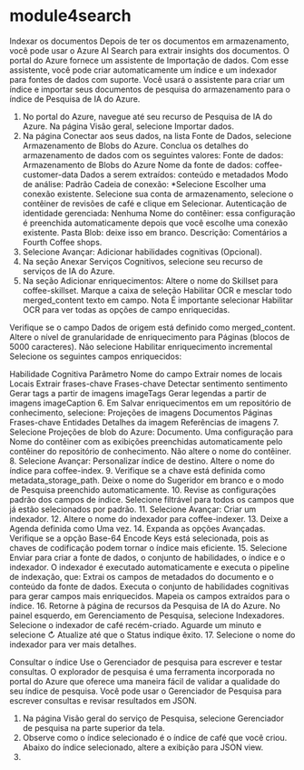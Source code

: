 # module4search
Indexar os documentos
Depois de ter os documentos em armazenamento, você pode usar o Azure AI Search para extrair insights dos documentos. O portal do Azure fornece um assistente de Importação de dados. Com esse assistente, você pode criar automaticamente um índice e um indexador para fontes de dados com suporte. Você usará o assistente para criar um índice e importar seus documentos de pesquisa do armazenamento para o índice de Pesquisa de IA do Azure.
1. No portal do Azure, navegue até seu recurso de Pesquisa de IA do Azure. Na página Visão geral, selecione Importar dados.
2. Na página Conectar aos seus dados, na lista Fonte de Dados, selecione Armazenamento de Blobs do Azure. Conclua os detalhes do armazenamento de dados com os seguintes valores:
Fonte de dados: Armazenamento de Blobs do Azure
Nome da fonte de dados: coffee-customer-data
Dados a serem extraídos: conteúdo e metadados
Modo de análise: Padrão
Cadeia de conexão: *Selecione Escolher uma conexão existente. Selecione sua conta de armazenamento, selecione o contêiner de revisões de café e clique em Selecionar.
Autenticação de identidade gerenciada: Nenhuma
Nome do contêiner: essa configuração é preenchida automaticamente depois que você escolhe uma conexão existente.
Pasta Blob: deixe isso em branco.
Descrição: Comentários a Fourth Coffee shops.
3. Selecione Avançar: Adicionar habilidades cognitivas (Opcional).
4. Na seção Anexar Serviços Cognitivos, selecione seu recurso de serviços de IA do Azure.
5. Na seção Adicionar enriquecimentos:
Altere o nome do Skillset para coffee-skillset.
Marque a caixa de seleção Habilitar OCR e mesclar todo merged_content texto em campo.
Nota É importante selecionar Habilitar OCR para ver todas as opções de campo enriquecidas.

Verifique se o campo Dados de origem está definido como merged_content.
Altere o nível de granularidade de enriquecimento para Páginas (blocos de 5000 caracteres).
Não selecione Habilitar enriquecimento incremental
Selecione os seguintes campos enriquecidos:

Habilidade Cognitiva	Parâmetro	Nome do campo
Extrair nomes de locais	 	Locais
Extrair frases-chave	 	Frases-chave
Detectar sentimento	 	sentimento
Gerar tags a partir de imagens	 	imageTags
Gerar legendas a partir de imagens	 	imageCaption
6. Em Salvar enriquecimentos em um repositório de conhecimento, selecione:
Projeções de imagens
Documentos
Páginas
Frases-chave
Entidades
Detalhes da imagem
Referências de imagens
7. Selecione Projeções de blob do Azure: Documento. Uma configuração para Nome do contêiner com as exibições preenchidas automaticamente pelo contêiner do repositório de conhecimento. Não altere o nome do contêiner.
8. Selecione Avançar: Personalizar índice de destino. Altere o nome do índice para coffee-index.
9. Verifique se a chave está definida como metadata_storage_path. Deixe o nome do Sugeridor em branco e o modo de Pesquisa preenchido automaticamente.
10. Revise as configurações padrão dos campos de índice. Selecione filtrável para todos os campos que já estão selecionados por padrão.
11. Selecione Avançar: Criar um indexador.
12. Altere o nome do indexador para coffee-indexer.
13. Deixe a Agenda definida como Uma vez.
14. Expanda as opções Avançadas. Verifique se a opção Base-64 Encode Keys está selecionada, pois as chaves de codificação podem tornar o índice mais eficiente.
15. Selecione Enviar para criar a fonte de dados, o conjunto de habilidades, o índice e o indexador. O indexador é executado automaticamente e executa o pipeline de indexação, que:
Extrai os campos de metadados do documento e o conteúdo da fonte de dados.
Executa o conjunto de habilidades cognitivas para gerar campos mais enriquecidos.
Mapeia os campos extraídos para o índice.
16. Retorne à página de recursos da Pesquisa de IA do Azure. No painel esquerdo, em Gerenciamento de Pesquisa, selecione Indexadores. Selecione o indexador de café recém-criado. Aguarde um minuto e selecione &orarr; Atualize até que o Status indique êxito.
17. Selecione o nome do indexador para ver mais detalhes. 

Consultar o índice
Use o Gerenciador de pesquisa para escrever e testar consultas. O explorador de pesquisa é uma ferramenta incorporada no portal do Azure que oferece uma maneira fácil de validar a qualidade do seu índice de pesquisa. Você pode usar o Gerenciador de Pesquisa para escrever consultas e revisar resultados em JSON.

1. Na página Visão geral do serviço de Pesquisa, selecione Gerenciador de pesquisa na parte superior da tela.
2. Observe como o índice selecionado é o índice de café que você criou. Abaixo do índice selecionado, altere a exibição para JSON view.
3. 
